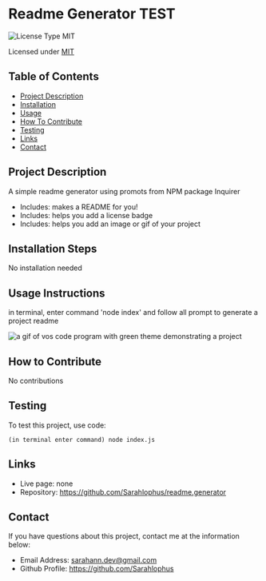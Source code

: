 # Readme Generator TEST

![License Type MIT](https://img.shields.io/badge/License-MIT-9cf.svg)

Licensed under [MIT](LICENSE)

## Table of Contents

- [Project Description](#project-description)
- [Installation](#installation-steps)
- [Usage](#usage-instructions)
- [How To Contribute](#how-to-contribute)
- [Testing](#testing)
- [Links](#links)
- [Contact](#contact)

## Project Description

A simple readme generator using promots from NPM package Inquirer

- Includes: makes a README for you!
- Includes: helps you add a license badge
- Includes: helps you add an image or gif of your project

## Installation Steps

No installation needed

## Usage Instructions

in terminal, enter command 'node index' and follow all prompt to generate a project readme

![a gif of vos code program with green theme demonstrating a project](images/README-generator.gif)

## How to Contribute

No contributions

## Testing

To test this project, use code:

<code>(in terminal enter command) node index.js</code>

## Links

- Live page: none
- Repository: https://github.com/Sarahlophus/readme.generator

## Contact

If you have questions about this project, contact me at the information below:

- Email Address: sarahann.dev@gmail.com
- Github Profile: https://github.com/Sarahlophus
